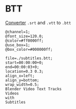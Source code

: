# BTT

[Converter](https://moixllik.github.io/btt/converter) `.srt` and `.vtt` to `.btt`

```
@channel=1;
@font_size=120.0;
@color=#ff0000ff;
@use_box=1;
@box_color=#000000ff;

file=./subtitles.btt;
start=00:00:00+0;
end=00:00:03+0;
location=0.3 0.3;
align_x=left;
align_y=bottom;
wrap_width=0.5;
Blender Video Text Tracks
Videos
with
Subtitles
```

